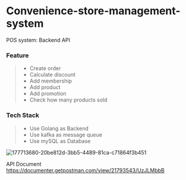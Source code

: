 # Convenience-store-management-system

POS system: Backend API

### Feature 
> - Create order
> - Calculate discount 
> - Add membership
> - Add product
> - Add promotion
> - Check how many products sold


### Tech Stack 
> -  Use Golang as Backend  
> -  Use kafka as message queue
> -  Use mySQL as Database  


![177713680-20be812d-3bb5-4489-81ca-c71864f3b451](https://user-images.githubusercontent.com/85827477/180173600-a02eeecb-5057-488a-ad84-40f2adfc7142.png)


API Document 
https://documenter.getpostman.com/view/21793543/UzJLMbbB
